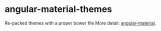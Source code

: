 angular-material-themes
=======================

Re-packed themes with a proper bower file 
More detail:  [angular-material](https://github.com/angular/material).